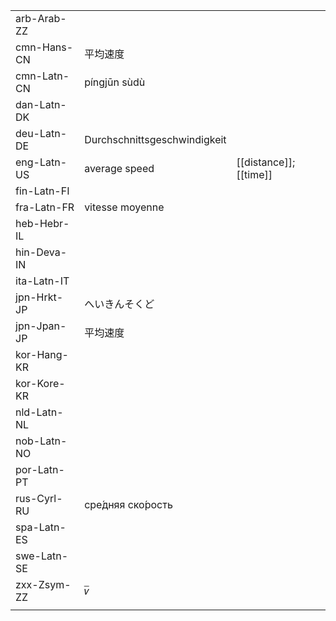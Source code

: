 | | | |
|-|-|-|
| arb-Arab-ZZ |  |  |
| cmn-Hans-CN | 平均速度 |  |
| cmn-Latn-CN | píngjūn sùdù |  |
| dan-Latn-DK |  |  |
| deu-Latn-DE | Durchschnittsgeschwindigkeit |  |
| eng-Latn-US | average speed | [[distance]]; [[time]] |
| fin-Latn-FI |  |  |
| fra-Latn-FR | vitesse moyenne |  |
| heb-Hebr-IL |  |  |
| hin-Deva-IN |  |  |
| ita-Latn-IT |  |  |
| jpn-Hrkt-JP | へいきんそくど |  |
| jpn-Jpan-JP | 平均速度 |  |
| kor-Hang-KR |  |  |
| kor-Kore-KR |  |  |
| nld-Latn-NL |  |  |
| nob-Latn-NO |  |  |
| por-Latn-PT |  |  |
| rus-Cyrl-RU | сре́дняя ско́рость |  |
| spa-Latn-ES |  |  |
| swe-Latn-SE |  |  |
| zxx-Zsym-ZZ | 𝑣̅ |
|  |  |  |
